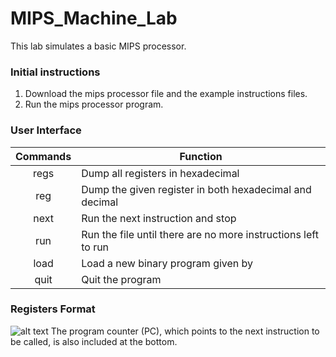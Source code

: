 # MIPS_Machine_Lab
This lab simulates a basic MIPS processor.


### Initial instructions
1. Download the mips processor file and the example instructions files.
2. Run the mips processor program.


### User Interface
| Commands        | Function                                                      |
|:---------------:| ------------------------------------------------------------- |
| regs            | Dump all registers in hexadecimal                             |
| reg <register>  | Dump the given register in both hexadecimal and decimal       |
| next            | Run the next instruction and stop                             |
| run             | Run the file until there are no more instructions left to run |
| load <filename> | Load a new binary program given by <filename>                 |
| quit            | Quit the program                                              |


### Registers Format
![alt text](https://github.com/VaughanEric/Story/raw/master/Registers.png "MIPS Registers")
The program counter (PC), which points to the next instruction to be called, is also included at the bottom.
